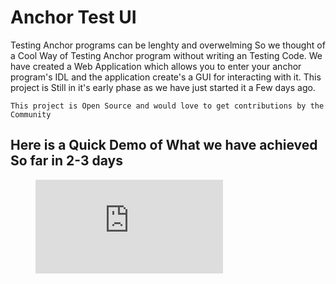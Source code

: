 # Anchor Test UI

Testing Anchor programs can be lenghty and overwelming So we thought of a Cool Way of Testing Anchor program without writing an Testing Code. We have created a Web Application which allows you to enter your anchor program's IDL and the application create's a GUI for interacting with it. This project is Still in it's early phase as we have just started it a Few days ago.

`
This project is Open Source and would love to get contributions by the Community
`

## Here is a Quick Demo of What we have achieved So far in 2-3 days

<figure class="video_container">
  <iframe src="https://youtu.be/af6giQIuOc8" frameborder="0" allowfullscreen="true"> </iframe>


